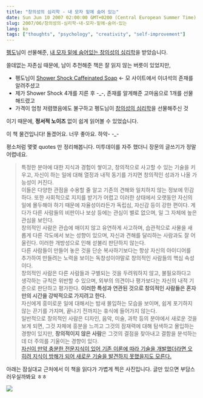 ```yaml
---
title: "창의성의 심리학 - 내 모자 밑에 숨어 있는"
date: Sun Jun 10 2007 02:00:00 GMT+0200 (Central European Summer Time)
slug: 2007/06/창의성의-심리학-내-모자-밑에-숨어-있는
lang: ko
tags: ["thoughts", "psychology", "creativity", "self-improvement"]
---
```


[펭도](http://me2day.net/pengdo)님이 선물해준, [내 모자 밑에 숨어있는 창의성의 심리학](http://www.yes24.com/Goods/FTGoodsView.aspx?goodsNo=2369354)을 받았습니다.

쓸데없는 자존심 때문에, 남이 추천해준 책은 잘 읽지 않는 버릇이 있었지만, 

- 펭도님이 [Shower Shock Caffeinated Soap](http://www.thinkgeek.com/caffeine/accessories/5a65/) <- 모 사이트에서 이녀석의 존재를 알려주셨고 
- 제가 Shower Shock 4개를 지른 후 -_-, 존재를 알게해준 고마움으로 1개를 선물해드렸고
- 가격이 엄청 저렴했음에도 불구하고 펭도님이 [창의성의 심리학](http://www.yes24.com/Goods/FTGoodsView.aspx?goodsNo=2369354)을 선물해주신 것 

이기 때문에, **정서적 노이즈** 없이 쉽게 읽어볼 수 있었습니다.

이 책 물건입니다! 돌겠어요. 너무 좋아요. 하악- -_-

평소처럼 몇몇 quotes 만 정리해봅니다. 미투데이를 자주 했더니 장문의 글쓰기가 정말 어렵네요.

> 특정한 분야에 대한 지식과 경험이 쌓이고, 창의적으로 사고할 수 있는 기술을 키우고, 자신이 하는 일에 대해 열정과 내적 동기를 가지면 창의적인 성과가 나올 가능성이 커진다.  
> 이들은 다양한 관점을 수용할 줄 알고 기존의 견해와 일치하지 않는 정보에 민감하다. 또한 사회적으로 지지를 받기가 어렵고 이러한 상태에서 오랫동안 자신의 일에 몰두해야 하기 때문에 자율성이라든가 독립심, 자신감 등이 강한 편이다. 게다가 다른 사람들의 비판이나 보상 등에는 관심이 별로 없으며, 일 그 자체에 높은 관심을 보인다.  
> 창의적인 사람은 관습에 매이지 않고 유연하게 사고하며, 습관적으로 사물을 새롭게 다른 각도에서 보는 성향이 있으며, 자신과 견해를 달리하는 사람과도 잘 어울린다. 이러한 개방성으로 인해 섣불리 판단하지 않는다.  
> 다른 사람들이 만들어 놓은 것을 단순 복사하기보다는 항상 자신의 아이디어를 추가하여 만들려는 노력을 보이는 독창성이야말로 창의적인 사람들의 핵심 속성이다.  
> 창의적인 사람은 다른 사람들과 구별되는 것을 두려워하지 않고, 불필요하다고 생각하는 규칙은 위반할 수 있으며, 외부의 의견이나 평가보다는 자신의 내적 기준으로 판단하고 평가한다. **이러한 특성과 연관된 것으로 창의적인 사람들은 혼자만의 시간을 강박적으로 가지려고 한다.**  
> 자신에게 흥미로운 일에 대해서는 밤새 몰입하는 모습을 보이며, 쉽게 포기하지 않는 끈기를 가지며, 끝나기 전까지는 휴식에 들어가지 않는다.  
> 일반적으로 창의적인 사람은 디자인, 음악, 미술, 과학 등의 분야에서 새로운 것을 보게 되면, 그것 자체에 흥분을 느끼고 그것의 잠재력에 대해 탐색하고 몰입하는 경향이 있지만, **창의적이지 않은 사람**은 그것의 결점을 찾아내고 결함을 분석하는 데 더 주의를 기울이는 경향이 있다.  
> [자신이 만약 충분한 전문지식이 있어 기존 이론에 따라 기술을 개발했더라면 오히려 지식이 방해가 되어 새로운 기술을 발견하지 못했을지도 모른다.](http://www.yes24.com/Goods/FTGoodsView.aspx?goodsNo=1371857)

아래는 잠실대교 근처에서 이 책을 읽다가 가볍게 찍은 사진입니다.
글만 있으면 부담스러우실까봐요 ㅎㅎ

![](http://me2photo.xrath.com/rath/2007-06-10-17-45-13.jpg)
